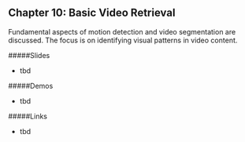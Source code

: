## Chapter 10: Basic Video Retrieval
Fundamental aspects of motion detection and video segmentation are discussed. The focus is on identifying visual patterns in video content.

#####Slides
- tbd

#####Demos
- tbd

#####Links
- tbd
